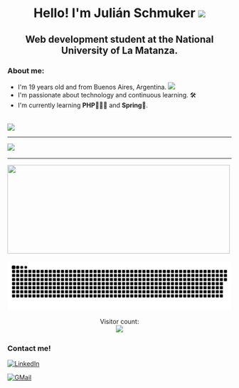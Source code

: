 
<h1 align="center">Hello! I'm Julián Schmuker <img src="https://raw.githubusercontent.com/iampavangandhi/iampavangandhi/master/gifs/Hi.gif" width="30px"></h1>

<h2 align="center">Web development student at the National University of La Matanza.</h2>

### About me:
 - I'm 19 years old and from Buenos Aires, Argentina. <img src="argentina.png" width="20px">
 - I'm passionate about technology and continuous learning. 🛠
 - I'm currently learning **PHP👨🏻‍💻** and **Spring🍃**. 


<br>


<a href="https://github.com/JulianKer?tab=repositories">
  <img height=200 align="center" src="https://my-stats-43gk.vercel.app/api?username=JulianKer&show_icons=true&theme=merko&hide=contribs,issues&show=discussions_answered&rank_icon=github&include_all_commits=true&card_width=150" />
</a>

<br>

***

<div>
 <img height=200 src="https://github-readme-streak-stats-git-main-davids-projects-ad77adcc.vercel.app/?user=JulianKer&theme=chartreuse-dark"/>

 
<br>

***

 <img height=200 width=500 src="https://github-readme-stats.vercel.app/api/top-langs/?username=JulianKer&layout=compact&theme=merko&hide=css)](https://github.com/JulianKer/github-readme-stats"/>
</div>

<p align="center">
 <a href="https://github.com/JulianKer#js-contribution-activity"><img src="https://github.com/JulianKer/JulianKer/blob/main/snake.svg" alt="Snake animation" /></a>
</p>


<p align="center">
  Visitor count:<br>
  <img src="https://profile-counter.glitch.me/JulianKer/count.svg"/>
</p>






<h3>Contact me!</h3>

[![LinkedIn](https://img.shields.io/badge/Julián_Gabriel_Schmuker-0077B5?style=for-the-badge&logo=linkedin&logoColor=white&labelColor=101010)](https://www.linkedin.com/in/juli%C3%A1n-gabriel-schmuker-185358288/)

[![GMail](https://img.shields.io/badge/julianschker@gmail.com-FF0000?style=for-the-badge&logo=gmail&logoColor=white&labelColor=101010)](mailto:julianschker@gmail.com)
